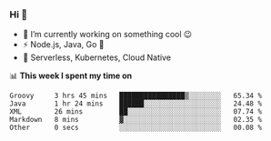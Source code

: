 ### Hi 👋

<!--
**nodejh/nodejh** is a ✨ _special_ ✨ repository because its `README.md` (this file) appears on your GitHub profile.

Here are some ideas to get you started:

- 🔭 I’m currently working on ...
- 🌱 I’m currently learning ...
- 👯 I’m looking to collaborate on ...
- 🤔 I’m looking for help with ...
- 💬 Ask me about ...
- 📫 How to reach me: ...
- 😄 Pronouns: ...
- ⚡ Fun fact: ...
-->

- 🔭 I’m currently working on something cool :wink:
- ⚡ Node.js, Java, Go :thought_balloon:
- 🤖 Serverless, Kubernetes, Cloud Native

📊 **This week I spent my time on**

<!--START_SECTION:waka-->

```text
Groovy     3 hrs 45 mins   ████████████████▒░░░░░░░░   65.34 %
Java       1 hr 24 mins    ██████░░░░░░░░░░░░░░░░░░░   24.48 %
XML        26 mins         ██░░░░░░░░░░░░░░░░░░░░░░░   07.74 %
Markdown   8 mins          ▓░░░░░░░░░░░░░░░░░░░░░░░░   02.35 %
Other      0 secs          ░░░░░░░░░░░░░░░░░░░░░░░░░   00.08 %
```

<!--END_SECTION:waka-->


<!--
:traffic_light: **Visitors**

![visitors](https://visitor-badge.glitch.me/badge?page_id=nodejh.nodejh)
-->
